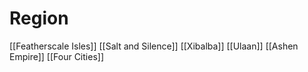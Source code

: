 # Region
[[Featherscale Isles]]
[[Salt and Silence]]
[[Xibalba]]
[[Ulaan]]
[[Ashen Empire]]
[[Four Cities]]
